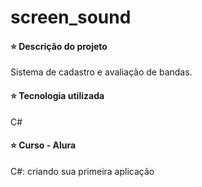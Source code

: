 # screen_sound

#### ⭐ Descrição do projeto
Sistema de cadastro e avaliação de bandas.

#### ⭐ Tecnologia utilizada
C#

#### ⭐ Curso - Alura
C#: criando sua primeira aplicação
